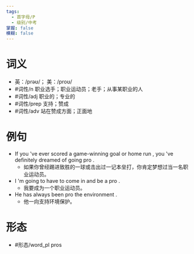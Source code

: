 ```yaml
---
tags:
  - 首字母/P
  - 级别/中考
掌握: false
模糊: false
---
```

# 词义
- 英：/prəʊ/； 美：/proʊ/
- #词性/n  职业选手；职业运动员；老手；从事某职业的人
- #词性/adj  职业的；专业的
- #词性/prep  支持；赞成
- #词性/adv  站在赞成方面；正面地
# 例句
- If you 've ever scored a game-winning goal or home run , you 've definitely dreamed of going pro .
	- 如果你曾经踢进致胜的一球或击出过一记本垒打，你肯定梦想过当一名职业运动员。
- I 'm going to have to come in and be a pro .
	- 我要成为一个职业运动员。
- He has always been pro the environment .
	- 他一向支持环境保护。
# 形态
- #形态/word_pl pros
